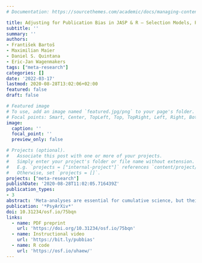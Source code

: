 ```yaml
---
# Documentation: https://sourcethemes.com/academic/docs/managing-content/

title: Adjusting for Publication Bias in JASP & R — Selection Models, PET-PEESE, and Robust Bayesian Meta-Analysis
subtitle: ''
summary: ''
authors:
- František Bartoš
- Maximilian Maier
- Daniel S. Quintana
- Eric-Jan Wagenmakers
tags: ["meta-research"]
categories: []
date: '2022-03-17'
lastmod: 2020-08-28T13:02:06+02:00
featured: false
draft: false

# Featured image
# To use, add an image named `featured.jpg/png` to your page's folder.
# Focal points: Smart, Center, TopLeft, Top, TopRight, Left, Right, BottomLeft, Bottom, BottomRight.
image:
  caption: ''
  focal_point: ''
  preview_only: false

# Projects (optional).
#   Associate this post with one or more of your projects.
#   Simply enter your project's folder or file name without extension.
#   E.g. `projects = ["internal-project"]` references `content/project/deep-learning/index.md`.
#   Otherwise, set `projects = []`.
projects: ["meta-research"]
publishDate: '2020-08-28T11:02:05.716439Z'
publication_types:
- 3
abstract: 'Meta-analyses are essential for cumulative science, but their validity can be compromised by publication bias. In order to mitigate the impact of publication bias, one may apply publication bias adjustment techniques such as PET-PEESE and selection models. Implemented in JASP & R, these methods allow researchers without programming experience to conduct state-of-the-art publication bias adjusted meta-analysis. In this tutorial, we demonstrate how to conduct a publication bias adjusted meta-analysis in JASP & R and interpret the results. First, we explain two frequentist bias correction methods: PET-PEESE and selection models. Second, we introduce robust Bayesian meta-analysis (RoBMA), a Bayesian approach that simultaneously considers both PET-PEESE and selection models. We illustrate the methodology on an example data set, provide instructional video (https://bit.ly/pubbias), R-markdown script (https://osf.io/uhaew/), and discuss the interpretation of the results. Finally, we include concrete guidance on reporting the meta-analytic results in an academic article.'
publication: '*PsyArXiv*'
doi: 10.31234/osf.io/75bqn
links:
  - name: PDF preprint
    url: 'https://doi.org/10.31234/osf.io/75bqn'
  - name: Instructional video
    url: 'https://bit.ly/pubbias'
  - name: R code
    url: 'https://osf.io/uhaew/'
---
```

